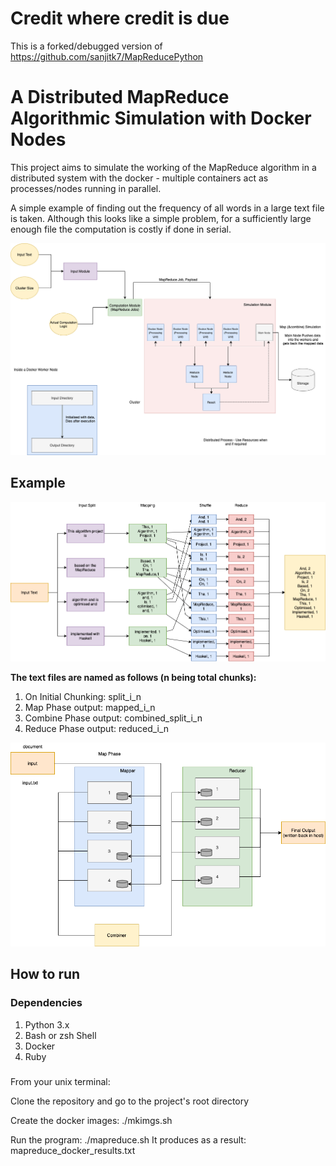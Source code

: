 # Credit where credit is due

This is a forked/debugged version of https://github.com/sanjitk7/MapReducePython

# A Distributed MapReduce Algorithmic Simulation with Docker Nodes


This project aims to simulate the working of the MapReduce algorithm in a distributed system with the docker - multiple containers act as processes/nodes running in parallel. 

A simple example of finding out the frequency of all words in a large text file is taken. Although this looks like a simple problem, for a sufficiently large enough file the computation is costly if done in serial.

![](assets/updated_arch.png)

## Example

![example](assets/arch-flow.png)

**The text files are named as follows (n being total chunks):**
1. On Initial Chunking: split_i_n
2. Map Phase output: mapped_i_n
3. Combine Phase output: combined_split_i_n
4. Reduce Phase output: reduced_i_n

![](assets/fi.png)
## How to run

### Dependencies
1. Python 3.x
2. Bash or zsh Shell
3. Docker
4. Ruby

###

From your unix terminal:

Clone the repository and go to the project's root directory 

Create the docker images: ./mkimgs.sh

Run the program: ./mapreduce.sh <input-file>
It produces as a result: mapreduce_docker_results.txt

